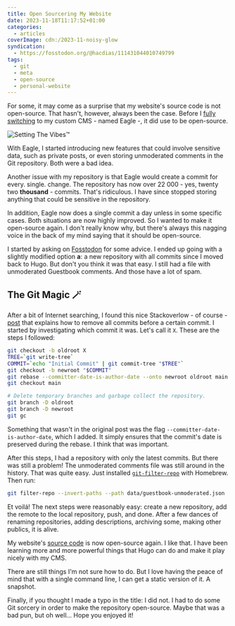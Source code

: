 ```yaml
---
title: Open Sourcering My Website
date: 2023-11-18T11:17:52+01:00
categories:
  - articles
coverImage: cdn:/2023-11-noisy-glow
syndication:
  - https://fosstodon.org/@hacdias/111431044010749799
tags:
  - git
  - meta
  - open-source
  - personal-website
---
```


For some, it may come as a surprise that my website's source code is not open-source. That hasn't, however, always been the case. Before I [fully switching](/2021/11/19/farewell-hugo-hello-eagle/) to my custom CMS - named Eagle -, it did use to be open-source.

<!--more-->

![Setting The Vibes™](cdn:/2023-11-noisy-glow?class=fw)

With Eagle, I started introducing new features that could involve sensitive data, such as private posts, or even storing unmoderated comments in the Git repository. Both were a bad idea.

Another issue with my repository is that Eagle would create a commit for every. single. change. The repository has now over 22 000 - yes, twenty two **thousand** - commits. That's ridiculous. I have since stopped storing anything that could be sensitive in the repository.

In addition, Eagle now does a single commit a day unless in some specific cases. Both situations are now highly improved. So I wanted to make it open-source again. I don't really know why, but there's always this nagging voice in the back of my mind saying that it should be open-source.

I started by asking on [Fosstodon](https://fosstodon.org/@hacdias/111348601666828039) for some advice. I ended up going with a slightly modified option **a**: a new repository with all commits since I moved back to Hugo. But don't you think it was that easy. I still had a file with unmoderated Guestbook comments. And those have a lot of spam.

## The Git Magic 🪄

After a bit of Internet searching, I found this nice Stackoverlow - of course - [post](https://stackoverflow.com/questions/3063097/remove-commits-before-specific-commit) that explains how to remove all commits before a certain commit. I started by investigating which commit it was. Let's call it `X`. These are the steps I followed:


```bash
git checkout -b oldroot X
TREE=`git write-tree`
COMMIT=`echo "Initial Commit" | git commit-tree "$TREE"`
git checkout -b newroot "$COMMIT"
git rebase --committer-date-is-author-date --onto newroot oldroot main
git checkout main

# Delete temporary branches and garbage collect the repository.
git branch -D oldroot
git branch -D newroot
git gc
```

Something that wasn't in the original post was the flag `--committer-date-is-author-date`, which I added. It simply ensures that the commit's date is preserved during the rebase. I think that was important.

After this steps, I had a repository with only the latest commits. But there was still a problem! The unmoderated comments file was still around in the history. That was quite easy. Just installed [`git-filter-repo`](https://github.com/newren/git-filter-repo) with Homebrew. Then run:

```bash
git filter-repo --invert-paths --path data/guestbook-unmoderated.json
```

Et voilá! The next steps were reasonably easy: create a new repository, add the remote to the local repository, push, and done. After a few dances of renaming repositories, adding descriptions, archiving some, making other publics, it is alive.

My website's [source code](https://github.com/hacdias/hacdias.com) is now open-source again. I like that. I have been learning more and more powerful things that Hugo can do and make it play nicely with my CMS.

There are still things I'm not sure how to do. But I love having the peace of mind that with a single command line, I can get a static version of it. A snapshot.

Finally, if you thought I made a typo in the title: I did not. I had to do some Git sorcery in order to make the repository open-source. Maybe that was a bad pun, but oh well... Hope you enjoyed it!
